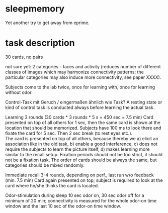 sleepmemory
===========

Yet another try to get away from eprime.



task description
===========

30 cards, no pairs

not sure yet: 2 categories - faces and activity (reduces number of different classes of images which may harmonize connectivity patterns; the particular categories may also induce more connectivity, see paper XXXX).

Subjects come to the lab twice, once for learning with, once for learning without odor.

Control-Task			mit Geruch / eingermaßen ähnlich wie Task?
A resting state or kind of control task is conducted always before learning the actual task.

Learning			3 rounds (30 cards * 3 rounds * 5 s = 450 sec = 7.5 min)
Card presented on top of all others for 1 sec, then the same card is shown at the location that should be memorized. Subjects have 100 ms to look there and fixate the card for 5 sec. Then 2 sec break (to rest eyes etc.).  
The card is presented on top of all others, because thereby we a) elicit an association like in the old task, b) enable a good interference, c) does not require the subjects to learn the picture itself, d) makes learning more similar to the recall setup.
Fixation periods should not be too strict, it should not be a fixation task.
The order of cards should be always the same, but categories should be mixed randomly.

Immediate recall		3-4 rounds, depending on perf., last run w/o feedback (min. 7.5 min)
Card again presented on top; subject is required to look at the card where he/she thinks the card is located.

Odor-stimulation during sleep
10 sec odor on, 30 sec odor off for a minimum of 20 min; connectivity is measured for the whole odor-on time window and the last 10 sec of the odor-on time window.
